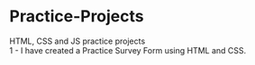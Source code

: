 # Practice-Projects
HTML, CSS and JS practice projects  
1 - I have created a Practice Survey Form using HTML and CSS.
